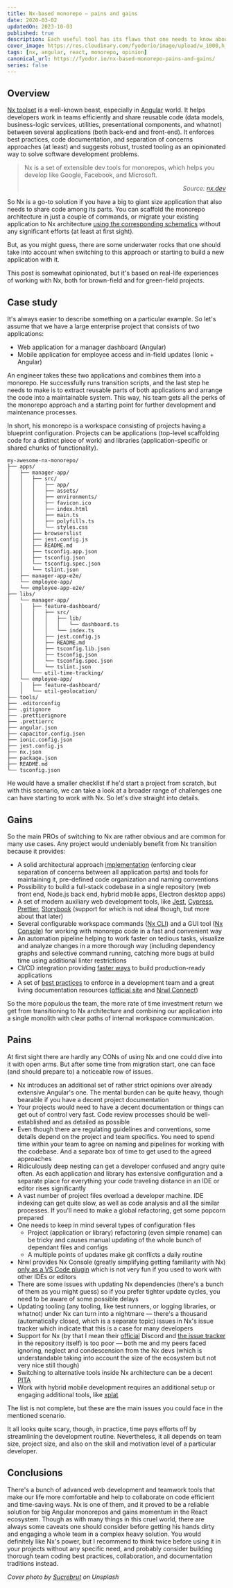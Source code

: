 ```yaml
---
title: Nx-based monorepo — pains and gains
date: 2020-03-02
updatedOn: 2023-10-03
published: true
description: Each useful tool has its flaws that one needs to know about when starting to use it.
cover_image: https://res.cloudinary.com/fyodorio/image/upload/w_1000,h_420,c_fill,g_auto,q_auto,f_auto/v1582693872/sucrebrut-xpeyC6vdDdc-unsplash_kyfvih.jpg
tags: [nx, angular, react, monorepo, opinion]
canonical_url: https://fyodor.io/nx-based-monorepo-pains-and-gains/
series: false
---
```


## Overview

[Nx toolset](https://github.com/nrwl/nx) is a well-known beast, especially in [Angular](https://angular.io) world. It helps developers work in teams efficiently and share reusable code (data models, business-logic services, utilities, presentational components, and whatnot) between several applications (both back-end and front-end). It enforces best practices, code documentation, and separation of concerns approaches (at least) and suggests robust, trusted tooling as an opinionated way to solve software development problems.

> Nx is a set of extensible dev tools for monorepos, which helps you develop like Google, Facebook, and Microsoft.
>
> <div style="text-align: right"><i>Source: <a href="https://nx.dev">nx.dev</a></i></div>
>
<p></p>

So Nx is a go-to solution if you have a big to giant size application that also needs to share code among its parts. You can scaffold the monorepo architecture in just a couple of commands, or migrate your existing application to Nx architecture [using the corresponding schematics](https://nx.dev/angular/guides/transition-to-nx) without any significant efforts (at least at first sight).

But, as you might guess, there are some underwater rocks that one should take into account when switching to this approach or starting to build a new application with it. 

This post is somewhat opinionated, but it's based on real-life experiences of working with Nx, both for brown-field and for green-field projects.

## Case study

It's always easier to describe something on a particular example. So let's assume that we have a large enterprise project that consists of two applications:

* Web application for a manager dashboard (Angular)
* Mobile application for employee access and in-field updates (Ionic + Angular)

An engineer takes these two applications and combines them into a monorepo. He successfully runs transition scripts, and the last step he needs to make is to extract reusable parts of both applications and arrange the code into a maintainable system. This way, his team gets all the perks of the monorepo approach and a starting point for further development and maintenance processes.

In short, his monorepo is a workspace consisting of projects having a blueprint configuration. Projects can be applications (top-level scaffolding code for a distinct piece of work) and libraries (application-specific or shared chunks of functionality).  

```
my-awesome-nx-monorepo/
├── apps/
│   ├── manager-app/
│   │   ├── src/
│   │   │   ├── app/
│   │   │   ├── assets/
│   │   │   ├── environments/
│   │   │   ├── favicon.ico
│   │   │   ├── index.html
│   │   │   ├── main.ts
│   │   │   ├── polyfills.ts
│   │   │   └── styles.css
│   │   ├── browserslist
│   │   ├── jest.config.js
│   │   ├── README.md
│   │   ├── tsconfig.app.json
│   │   ├── tsconfig.json
│   │   └── tsconfig.spec.json
│   │   └── tslint.json
│   ├── manager-app-e2e/
│   └── employee-app/
│   └── employee-app-e2e/
├── libs/
│   └── manager-app/
│   │   ├── feature-dashboard/
│   │   │   ├── src/
│   │   │   │   ├── lib/
│   │   │   │   │   └── dashboard.ts
│   │   │   │   └── index.ts
│   │   │   ├── jest.config.js
│   │   │   ├── README.md
│   │   │   ├── tsconfig.lib.json
│   │   │   ├── tsconfig.json
│   │   │   └── tsconfig.spec.json
│   │   │   └── tslint.json
│   │   └── util-time-tracking/
│   └── employee-app/
│   │   ├── feature-dashboard/
│   │   └── util-geolocation/
├── tools/
├── .editorconfig
├── .gitignore
├── .prettierignore
├── .prettierrc
├── angular.json
├── capacitor.config.json
├── ionic.config.json
├── jest.config.js
├── nx.json
├── package.json
├── README.md
└── tsconfig.json
```

He would have a smaller checklist if he'd start a project from scratch, but with this scenario, we can take a look at a broader range of challenges one can have starting to work with Nx. So let's dive straight into details.

## Gains

So the main PROs of switching to Nx are rather obvious and are common for many use cases. Any project would undeniably benefit from Nx transition because it provides:

* A solid architectural approach [implementation](https://github.com/nrwl/nx-examples) (enforcing clear separation of concerns between all application parts) and tools for maintaining it, pre-defined code organization and naming conventions
* Possibility to build a full-stack codebase in a single repository (web front end, Node.js back end, hybrid mobile apps, Electron desktop apps)
* A set of modern auxiliary web development tools, like [Jest](https://jestjs.io), [Cypress](https://www.cypress.io), [Prettier](https://prettier.io), [Storybook](https://storybook.js.org) (support for which is not ideal though, but more about that later)
* Several configurable workspace commands ([Nx CLI](https://nx.dev/web/guides/cli)) and a GUI tool ([Nx Console](https://nx.dev/nx-console)) for working with monorepo code in a fast and convenient way 
* An automation pipeline helping to work faster on tedious tasks, visualize and analyze changes in a more thorough way (including dependency graphs and selective command running, catching more bugs at build time using additional linter restrictions
* CI/CD integration providing [faster ways](https://blog.nrwl.io/blazing-fast-distributed-ci-with-nx-a1f5974f7393?gi=fecb2a5313b3) to build production-ready applications
* A set of [best practices](https://go.nrwl.io/angular-enterprise-monorepo-patterns-new-book) to enforce in a development team and a great living documentation resources ([official site](https://nx.dev) and [Nrwl Connect](http://connect.nrwl.io)) 

So the more populous the team, the more rate of time investment return we get from transitioning to Nx architecture and combining our application into a single monolith with clear paths of internal workspace communication. 

## Pains

At first sight there are hardly any CONs of using Nx and one could dive into it with open arms. But after some time from migration start, one can face (and should prepare to) a noticeable row of issues.

* Nx introduces an additional set of rather strict opinions over already extensive Angular's one. The mental burden can be quite heavy, though bearable if you have a decent project documentation
* Your projects would need to have a decent documentation or things can get out of control very fast. Code review processes should be well-established and as detailed as possible
* Even though there are regulating guidelines and conventions, some details depend on the project and team specifics. You need to spend time within your team to agree on naming and pipelines for working with the codebase. And a separate box of time to get used to the agreed approaches
* Ridiculously deep nesting can get a developer confused and angry quite often. As each application and library has extensive configuration and a separate place for everything your code traveling distance in an IDE or editor rises significantly
* A vast number of project files overload a developer machine. IDE indexing can get quite slow, as well as code analysis and all the similar processes. If you'll need to make a global refactoring, get some popcorn prepared
* One needs to keep in mind several types of configuration files 
    * Project (application or library) refactoring (even simple rename) can be tricky and causes manual updating of the whole bunch of dependant files and configs
    * A multiple points of updates make git conflicts a daily routine
* Nrwl provides Nx Console (greatly simplifying getting familiarity with Nx) [only as a VS Code plugin](https://blog.nrwl.io/brand-new-ui-custom-vscode-task-support-more-in-angular-console-9-0-5e4d3a109fb9) which is not very fun if you used to work with other IDEs or editors
* There are some issues with updating Nx dependencies (there's a bunch of them as you might guess) so if you prefer tighter update cycles, you need to be aware of some possible delays
* Updating tooling (any tooling, like test runners, or logging libraries, or whatnot) under Nx can turn into a nightmare — there's a thousand (automatically closed, which is a separate topic) issues in Nx's issue tracker which indicate that this is a case for many developers
* Support for Nx (by that I mean their [official](https://nx.dev/community) Discord and [the issue tracker](https://github.com/nrwl/nx/issues) in the repository itself) is too poor — both me and my peers faced ignoring, neglect and condescension from the Nx devs (which is understandable taking into account the size of the ecosystem but not very nice still though)
* Switching to alternative tools inside Nx architecture can be a decent [PITA](https://www.urbandictionary.com/define.php?term=pita)
* Work with hybrid mobile development requires an additional setup or engaging additional tools, like [xplat](https://nstudio.io/xplat)

The list is not complete, but these are the main issues you could face in the mentioned scenario. 

It all looks quite scary, though, in practice, time pays efforts off by streamlining the development routine. Nevertheless, it all depends on team size, project size, and also on the skill and motivation level of a particular developer. 

## Conclusions

There's a bunch of advanced web development and teamwork tools that make our life more comfortable and help to collaborate on code efficient and time-saving ways. Nx is one of them, and it proved to be a reliable solution for big Angular monorepos and gains momentum in the React ecosystem. Though as with many things in this cruel world, there are always some caveats one should consider before getting his hands dirty and engaging a whole team in a complex heavy solution. You would definitely like Nx's power, but I recommend to think twice before using it in your projects without any specific need, and probably consider building thorough team coding best practices, collaboration, and documentation traditions instead.

_Cover photo by [Sucrebrut](https://unsplash.com/@sucrebrut) on Unsplash_
